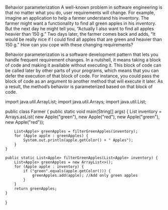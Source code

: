 Behavior parameterization
A well-known problem in software engineering is that no matter what you do, user requirements will change. For example, imagine an application to help a farmer understand his inventory. The farmer might want a functionality to find all green apples in his inventory. But the next day he might tell you, “Actually I also want to find all apples heavier than 150 g.” Two days later, the farmer comes back and adds, “It would be really nice if I could find all apples that are green and heavier than 150 g.” How can you cope with these changing requirements?


Behavior parameterization is a software development pattern that lets you handle frequent requirement changes. In a nutshell, it means taking a block of code and making it available without executing it. This block of code can be called later by other parts of your programs, which means that you can defer the execution of that block of code. For instance, you could pass the block of code as an argument to another method that will execute it later. As a result, the method’s behavior is parameterized based on that block of code.


import java.util.ArrayList;
import java.util.Arrays;
import java.util.List;

public class Farmer {
    public static void main(String[] args) {
        List<Apple> inventory = Arrays.asList(
                new Apple("green"),
                new Apple("red"),
                new Apple("green"),
                new Apple("red"));

        List<Apple> greenApples = filterGreenApples(inventory);
        for (Apple apple : greenApples) {
            System.out.println(apple.getColor() + " Apples");
        }
    }

    public static List<Apple> filterGreenApples(List<Apple> inventory) {
        List<Apple> greenApples = new ArrayList<>();
        for (Apple apple : inventory) {
            if ("green".equals(apple.getColor())) {
                greenApples.add(apple); //Add only green apples
            }
        }
        return greenApples;
    }
}
```
